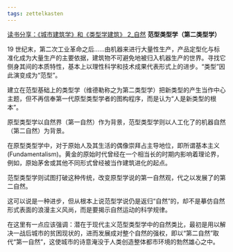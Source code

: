 ```yaml
---
tags: zettelkasten
---
```


[读书分享：《城市建筑学》和《类型学建筑》 2_自然](https://www.sohu.com/a/304270698_777239)
**范型类型学（第二类型学）**

19 世纪末，第二次工业革命之后……由机器来进行大量性生产，产品定型化与标准化成为大量生产的主要依据，建筑物不可避免地被归入机器生产的世界。寻找它侧身其间的本质特性，基本上以理性科学和技术成果代表形式上的进步。“类型”因此演变成为“范型”。

建立在范型基础上的类型学（维德勒称之为第二类型学）把新类型的产生当作中心主题，但不再信奉第一代原型类型学者的图构程序，而是认为“人是新类型的根本”。

原型类型学以自然界（第一自然）作为背景，范型类型学则以人工化了的机器自然（第二自然）为背景。

在原型类型学中，对于原始人及其生活的偶像崇拜占主导地位，即所谓基本主义(Fundamentalism)。黄金的原始时代曾经在一个相当长的时期内影响着理论界，例如，原始茅舍或其他不同形式曾经被当作建筑进化的起点。

范型类型学则试图打破这种传统，改变原型学说的第一自然观，代之以发展了的第二自然。

这可以说是一种进步，但从根本上说范型学说仍是返归“自然”的，却不是摹仿自然形式表面的浪漫主义风尚，而是要揭示自然运动的科学规律。

在这里有一点应该强调：潜在于现代主义范型类型学中的自然类比，最初是用以解决一战后城市的贫困现状的，进而发展成对整个自然的强权，即以“第二自然”取代“第一自然”，这使城市的诗意淹没于人类创造整体都市环境的勃然雄心之中。